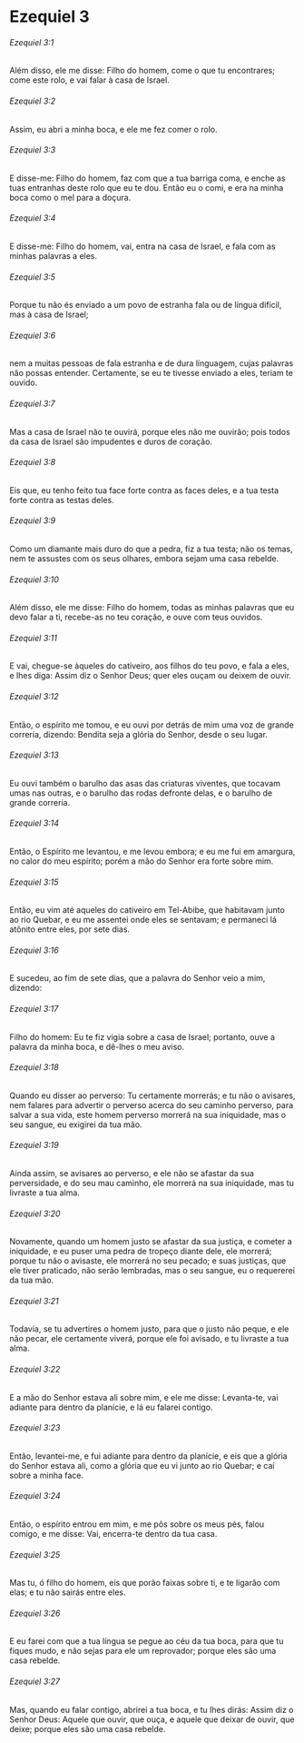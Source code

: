 # Ezequiel 3

###### Ezequiel 3:1

Além disso, ele me disse: Filho do homem, come o que tu encontrares; come este rolo, e vai falar à casa de Israel.

###### Ezequiel 3:2

Assim, eu abri a minha boca, e ele me fez comer o rolo.

###### Ezequiel 3:3

E disse-me: Filho do homem, faz com que a tua barriga coma, e enche as tuas entranhas deste rolo que eu te dou. Então eu o comi, e era na minha boca como o mel para a doçura.

###### Ezequiel 3:4

E disse-me: Filho do homem, vai, entra na casa de Israel, e fala com as minhas palavras a eles.

###### Ezequiel 3:5

Porque tu não és enviado a um povo de estranha fala ou de língua difícil, mas à casa de Israel;

###### Ezequiel 3:6

nem a muitas pessoas de fala estranha e de dura línguagem, cujas palavras não possas entender. Certamente, se eu te tivesse enviado a eles, teriam te ouvido.

###### Ezequiel 3:7

Mas a casa de Israel não te ouvirá, porque eles não me ouvirão; pois todos da casa de Israel são impudentes e duros de coração.

###### Ezequiel 3:8

Eis que, eu tenho feito tua face forte contra as faces deles, e a tua testa forte contra as testas deles.

###### Ezequiel 3:9

Como um diamante mais duro do que a pedra, fiz a tua testa; não os temas, nem te assustes com os seus olhares, embora sejam uma casa rebelde.

###### Ezequiel 3:10

Além disso, ele me disse: Filho do homem, todas as minhas palavras que eu devo falar a ti, recebe-as no teu coração, e ouve com teus ouvidos.

###### Ezequiel 3:11

E vai, chegue-se àqueles do cativeiro, aos filhos do teu povo, e fala a eles, e lhes diga: Assim diz o Senhor Deus; quer eles ouçam ou deixem de ouvir.

###### Ezequiel 3:12

Então, o espírito me tomou, e eu ouvi por detrás de mim uma voz de grande correria, dizendo: Bendita seja a glória do Senhor, desde o seu lugar.

###### Ezequiel 3:13

Eu ouvi também o barulho das asas das criaturas viventes, que tocavam umas nas outras, e o barulho das rodas defronte delas, e o barulho de grande correria.

###### Ezequiel 3:14

Então, o Espírito me levantou, e me levou embora; e eu me fui em amargura, no calor do meu espírito; porém a mão do Senhor era forte sobre mim.

###### Ezequiel 3:15

Então, eu vim até aqueles do cativeiro em Tel-Abibe, que habitavam junto ao rio Quebar, e eu me assentei onde eles se sentavam; e permaneci lá atônito entre eles, por sete dias.

###### Ezequiel 3:16

E sucedeu, ao fim de sete dias, que a palavra do Senhor veio a mim, dizendo:

###### Ezequiel 3:17

Filho do homem: Eu te fiz vigia sobre a casa de Israel; portanto, ouve a palavra da minha boca, e dê-lhes o meu aviso.

###### Ezequiel 3:18

Quando eu disser ao perverso: Tu certamente morrerás; e tu não o avisares, nem falares para advertir o perverso acerca do seu caminho perverso, para salvar a sua vida, este homem perverso morrerá na sua iniquidade, mas o seu sangue, eu exigirei da tua mão.

###### Ezequiel 3:19

Ainda assim, se avisares ao perverso, e ele não se afastar da sua perversidade, e do seu mau caminho, ele morrerá na sua iniquidade, mas tu livraste a tua alma.

###### Ezequiel 3:20

Novamente, quando um homem justo se afastar da sua justiça, e cometer a iniquidade, e eu puser uma pedra de tropeço diante dele, ele morrerá; porque tu não o avisaste, ele morrerá no seu pecado; e suas justiças, que ele tiver praticado, não serão lembradas, mas o seu sangue, eu o requererei da tua mão.

###### Ezequiel 3:21

Todavia, se tu advertires o homem justo, para que o justo não peque, e ele não pecar, ele certamente viverá, porque ele foi avisado, e tu livraste a tua alma.

###### Ezequiel 3:22

E a mão do Senhor estava ali sobre mim, e ele me disse: Levanta-te, vai adiante para dentro da planície, e lá eu falarei contigo.

###### Ezequiel 3:23

Então, levantei-me, e fui adiante para dentro da planície, e eis que a glória do Senhor estava ali, como a glória que eu vi junto ao rio Quebar; e caí sobre a minha face.

###### Ezequiel 3:24

Então, o espírito entrou em mim, e me pôs sobre os meus pés, falou comigo, e me disse: Vai, encerra-te dentro da tua casa.

###### Ezequiel 3:25

Mas tu, ó filho do homem, eis que porão faixas sobre ti, e te ligarão com elas; e tu não sairás entre eles.

###### Ezequiel 3:26

E eu farei com que a tua língua se pegue ao céu da tua boca, para que tu fiques mudo, e não sejas para ele um reprovador; porque eles são uma casa rebelde.

###### Ezequiel 3:27

Mas, quando eu falar contigo, abrirei a tua boca, e tu lhes dirás: Assim diz o Senhor Deus: Aquele que ouvir, que ouça, e aquele que deixar de ouvir, que deixe; porque eles são uma casa rebelde.

